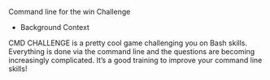Command line for the win Challenge
- Background Context

CMD CHALLENGE is a pretty cool game challenging you on Bash skills. Everything is done via the command line and the questions are becoming increasingly complicated. It’s a good training to improve your command line skills!
